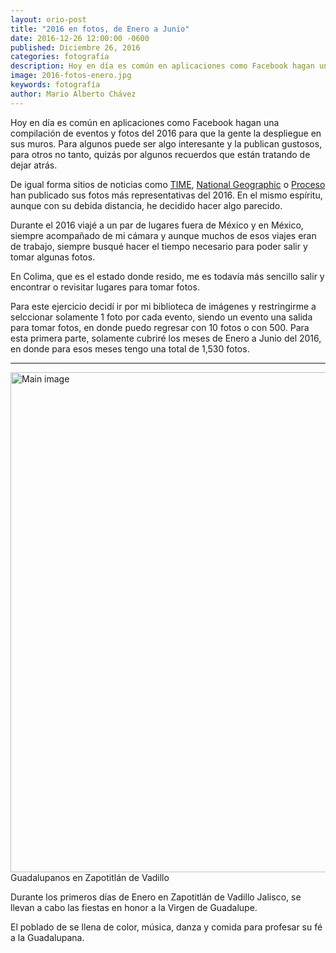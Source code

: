 ```yaml
---
layout: orio-post
title: "2016 en fotos, de Enero a Junio"
date: 2016-12-26 12:00:00 -0600
published: Diciembre 26, 2016
categories: fotografía
description: Hoy en día es común en aplicaciones como Facebook hagan una compilación de eventos y fotos del 2016 para que la gente la despliegue en sus muros
image: 2016-fotos-enero.jpg
keywords: fotografía 
author: Mario Alberto Chávez
---
```


Hoy en día es común en aplicaciones como Facebook hagan una compilación de eventos y fotos del 2016 para que la gente la despliegue en sus muros. Para algunos puede ser algo interesante y la publican gustosos, para otros no tanto, quizás por algunos recuerdos que están tratando de dejar atrás.

De igual forma sitios de noticias como [TIME](http://time.com/top-100-photos-2016/), [National Geographic](http://www.nationalgeographic.com/photography/best-photos-2016/) o [Proceso](http://imagenes2016.proceso.com.mx/) han publicado sus fotos más representativas del 2016. En el mismo espíritu, aunque con su debida distancia, he decidido hacer algo parecido.

Durante el 2016 viajé a un par de lugares fuera de México y en México, siempre acompañado de mi cámara y aunque muchos de esos viajes eran de trabajo, siempre busqué hacer el tiempo necesario para poder salir y tomar algunas fotos.

En Colima, que es el estado donde resido, me es todavía más sencillo salir y encontrar o revisitar lugares para tomar fotos.

Para este ejercicio decidí ir por mi biblioteca de imágenes y restringirme a selccionar solamente 1 foto por cada evento, siendo un evento una salida para tomar fotos, en donde puedo regresar con 10 fotos o con 500. Para esta primera parte, solamente cubriré los meses de Enero a Junio del 2016, en donde para esos meses tengo una total de 1,530 fotos.

<hr/>

<div class="blog-media">
  <img width="1200" height="800" src="{{ "/assets/img/2016-guadalupanos.jpg" | relative_url }}"
    class="attachment-orio-thumb-big size-orio-thumb-big wp-post-image" alt="Main image"
    srcset="{{ '2016-guadalupanos.jpg' | srcset }}" sizes="(max-width: 1200px) 100vw, 1200px" />
  <span>Guadalupanos en Zapotitlán de Vadillo</span>
</div>

Durante los primeros días de Enero en Zapotitlán de Vadillo Jalisco, se llevan a cabo las fiestas en honor a la Virgen de Guadalupe.

El poblado de se llena de color, música, danza y comida para profesar su fé a la Guadalupana.
